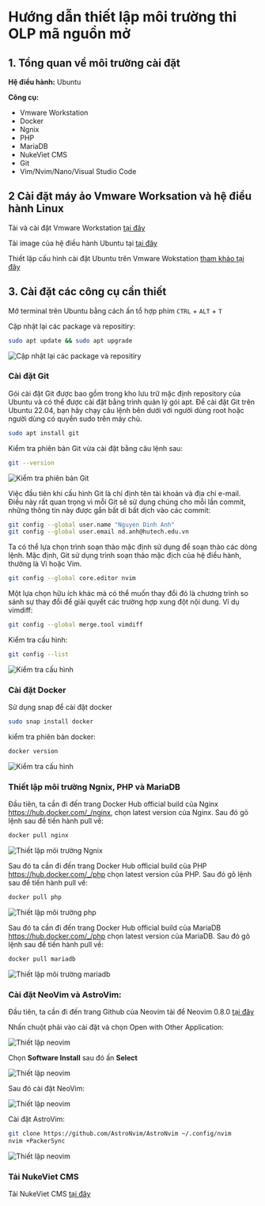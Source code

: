 # **Hướng dẫn thiết lập môi trường thi OLP mã nguồn mở**

## **1. Tổng quan về môi trường cài đặt**

**Hệ điều hành:** Ubuntu

**Công cụ:**

- Vmware Workstation
- Docker
- Ngnix
- PHP
- MariaDB
- NukeViet CMS
- Git
- Vim/Nvim/Nano/Visual Studio Code

## **2 Cài đặt máy ảo Vmware Worksation và hệ điều hành Linux**

Tải và cài đặt Vmware Workstation [tại đây](https://www.vmware.com/products/workstation-pro/workstation-pro-evaluation.html)

Tải image của hệ điều hành Ubuntu tại [tại đây](https://ubuntu.com/download#download)

Thiết lập cấu hình cài đặt Ubuntu trên Vmware Wokstation [tham khảo tại đây](https://www.thegioididong.com/game-app/cach-cai-dat-ubuntu-tren-vmware-chi-tiet-day-du-nhat-1423306)

## **3. Cài đặt các công cụ cần thiết**

Mở terminal trên Ubuntu bằng cách ấn tổ hợp phím `CTRL` + `ALT` + `T`

Cập nhật lại các package và repositiry:

```bash
sudo apt update && sudo apt upgrade
```

![Cập nhật lại các package và repositiry](res/pic_sudo_update.png 'Cập nhật lại các package và repositiry')

### **Cài đặt Git**

Gói cài đặt Git được bao gồm trong kho lưu trữ mặc định repository của Ubuntu và có thể được cài đặt bằng trình quản lý gói apt. Để cài đặt Git trên Ubuntu 22.04, bạn hãy chạy câu lệnh bên dưới với người dùng root hoặc người dùng có quyền sudo trên máy chủ.

```bash
sudo apt install git
```

Kiểm tra phiên bản Git vừa cài đặt bằng câu lệnh sau:

```bash
git --version
```

![Kiểm tra phiên bản Git](res/pic_git_check.png 'Kiểm tra phiên bản Git')

Việc đầu tiên khi cấu hình Git là chỉ định tên tài khoản và địa chỉ e-mail. Điều này rất quan trọng vì mỗi Git sẽ sử dụng chúng cho mỗi lần commit, những thông tin này được gắn bất di bất dịch vào các commit:

```bash
git config --global user.name "Nguyen Dinh Anh"
git config --global user.email nd.anh@hutech.edu.vn
```

Ta có thể lựa chọn trình soạn thảo mặc định sử dụng để soạn thảo các dòng lệnh. Mặc định, Git sử dụng trình soạn thảo mặc địch của hệ điều hành, thường là Vi hoặc Vim.

```bash
git config --global core.editor nvim
```

Một lựa chọn hữu ích khác mà có thể muốn thay đổi đó là chương trình so sánh sự thay đổi để giải quyết các trường hợp xung đột nội dung. Ví dụ vimdiff:

```bash
git config --global merge.tool vimdiff
```

Kiểm tra cấu hình:

```bash
git config --list
```

![Kiểm tra cấu hình](res/pic_list_git.png 'Kiểm tra cấu hình')

### **Cài đặt Docker**

Sử dụng snap để cài đặt docker

```bash
sudo snap install docker
```

kiểm tra phiên bản docker:

```bash
docker version
```

![Kiểm tra cấu hình](res/pic_docker_version.png 'Kiểm tra cấu hình')

### **Thiết lập môi trường Ngnix, PHP và MariaDB**

Đầu tiên, ta cần đi đến trang Docker Hub official build của Nginx <https://hub.docker.com/_/nginx>, chọn latest version của Nginx. Sau đó gõ lệnh sau để tiến hành pull về:

```bash
docker pull nginx
```

![Thiết lập môi trường Ngnix](res/pic_docker_ngnix.png 'Thiết lập môi trường Ngnix')

Sau đó ta cần đi đến trang Docker Hub official build của PHP <https://hub.docker.com/_/php> chọn latest version của PHP. Sau đó gõ lệnh sau để tiến hành pull về:

```bash
docker pull php
```

![Thiết lập môi trường php](res/pic_docker_php.png 'Thiết lập môi trường php')

Sau đó ta cần đi đến trang Docker Hub official build của MariaDB <https://hub.docker.com/_/php> chọn latest version của MariaDB. Sau đó gõ lệnh sau để tiến hành pull về:

```bash
docker pull mariadb
```

![Thiết lập môi trường mariadb](res/pic_docker_mariadb.png 'Thiết lập môi trường mariadb')

### **Cài đặt NeoVim và AstroVim:**

Đầu tiên, ta cần đi đến trang Github của Neovim tải để Neovim 0.8.0 [tại đây](https://github.com/neovim/neovim/releases/download/v0.8.0/nvim-linux64.deb)

Nhấn chuột phải vào cài đặt và chọn Open with Other Application:

![Thiết lập neovim](res/pic_neovim_open.png 'Thiết lập neovim')

Chọn **Software Install** sau đó ấn **Select**

![Thiết lập neovim](res/pic_neovim_install1.png 'Thiết lập neovim')

Sau đó cài đặt NeoVim:

![Thiết lập neovim](res/pic_neovim_install2.png 'Thiết lập neovim')

Cài đặt AstroVim:

```bash
git clone https://github.com/AstroNvim/AstroNvim ~/.config/nvim
nvim +PackerSync
```

![Thiết lập neovim](res/pic_astro_vim.png 'Thiết lập neovim')

### **Tải NukeViet CMS**

Tải NukeViet CMS [tại đây](https://github.com/nukeviet/nukeviet/releases/download/4.5.02/nukeviet4.5.02setup.zip)
